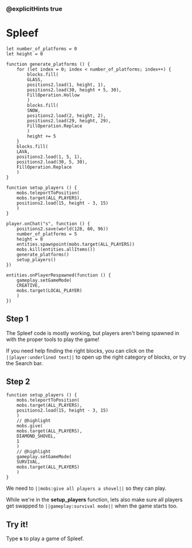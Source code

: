 ### @explicitHints true


# Spleef



```template
let number_of_platforms = 0
let height = 0

function generate_platforms () {
    for (let index = 0; index < number_of_platforms; index++) {
        blocks.fill(
        GLASS,
        positions2.load(1, height, 1),
        positions2.load(30, height + 5, 30),
        FillOperation.Hollow
        )
        blocks.fill(
        SNOW,
        positions2.load(2, height, 2),
        positions2.load(29, height, 29),
        FillOperation.Replace
        )
        height += 5
    }
    blocks.fill(
    LAVA,
    positions2.load(1, 5, 1),
    positions2.load(30, 5, 30),
    FillOperation.Replace
    )
}

function setup_players () {
    mobs.teleportToPosition(
    mobs.target(ALL_PLAYERS),
    positions2.load(15, height - 3, 15)
    )
}

player.onChat("s", function () {
    positions2.save(world(128, 60, 96))
    number_of_platforms = 5
    height = 8
    entities.spawnpoint(mobs.target(ALL_PLAYERS))
    mobs.kill(entities.allItems())
    generate_platforms()
    setup_players()
})

entities.onPlayerRespawned(function () {
    gameplay.setGameMode(
    CREATIVE,
    mobs.target(LOCAL_PLAYER)
    )
})
```

## Step 1

The Spleef code is mostly working, but players aren't being spawned in with the proper tools to play the game!

If you need help finding the right blocks, you can click on the ``||player:underlined text||`` to open up the right category of blocks, or try the Search bar.

## Step 2

```blocks
function setup_players () {
    mobs.teleportToPosition(
    mobs.target(ALL_PLAYERS),
    positions2.load(15, height - 3, 15)
    )
    // @highlight
    mobs.give(
    mobs.target(ALL_PLAYERS),
    DIAMOND_SHOVEL,
    1
    )
    // @highlight
    gameplay.setGameMode(
    SURVIVAL,
    mobs.target(ALL_PLAYERS)
    )
}
```

We need to ``||mobs:give all players a shovel||`` so they can play.

While we're in the **setup_players** function, lets also make sure all players get swapped to ``||gameplay:survival mode||`` when the game starts too. 

## Try it!

Type **s** to play a game of Spleef.